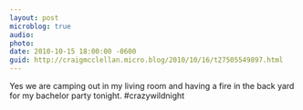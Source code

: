```yaml
---
layout: post
microblog: true
audio: 
photo: 
date: 2010-10-15 18:00:00 -0600
guid: http://craigmcclellan.micro.blog/2010/10/16/t27505549897.html
---
```

Yes we are camping out in my living room and having a fire in the back yard for my bachelor party tonight.  #crazywildnight
